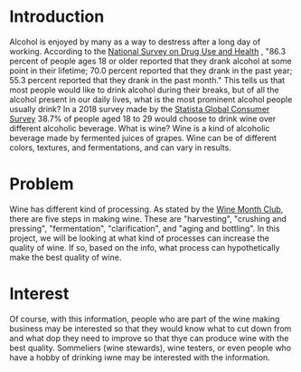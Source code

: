 # Introduction
Alcohol is enjoyed by many as a way to destress after a long day of working. According to the [National Survey on Drug Use and Health](https://nsduhweb.rti.org/respweb/homepage.cfm)
, "86.3 percent of people ages 18 or older reported that they drank alcohol at some point in their lifetime; 70.0 percent reported that
they drank in the past year; 55.3 percent reported that they drank in the past month." This tells us that most people would like to drink
alcohol during their breaks, but of all the alcohol present in our daily lives, what is the most prominent alcohol people usually drink?
In a 2018 survey made by the [Statista Global Consumer Survey](https://www.statista.com/customercloud/global-consumer-survey) 38.7% of people
aged 18 to 29 would choose to drink wine over different alcoholic beverage. What is wine? Wine is a kind of alcoholic beverage made by fermented 
juices of grapes. Wine can be of different colors, textures, and fermentations, and can vary in results. 

# Problem
Wine has different kind of processing. As stated by the [Wine Month Club](https://www.winemonthclub.com/the-wine-making-process), there are five steps
in making wine. These are "harvesting", "crushing and pressing", "fermentation", "clarification", and "aging and bottling". In this project, we will be looking at
what kind of processes can increase the quality of wine. If so, based on the info, what process can hypothetically make the best quality of wine.

# Interest
Of course, with this information, people who are part of the wine making business may be interested so that they would know what to cut down from
and what dop they need to improve so that thye can produce wine with the best quality. Sommeliers (wine stewards), wine testers, or even people who
have a hobby of drinking iwne may be interested with the information.
